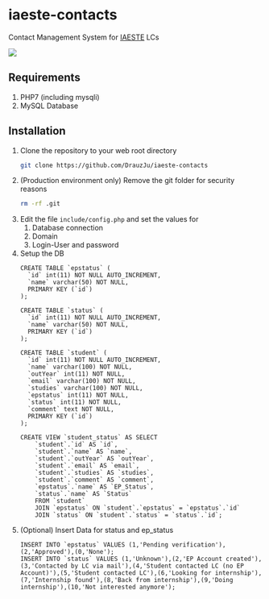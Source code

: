 # iaeste-contacts
Contact Management System for [IAESTE](https://www.iaeste.de/) LCs 

![](https://www.iaeste.de/files/2019/04/iaeste-logo.png)

## Requirements
1. PHP7 (including mysqli)
2. MySQL Database

## Installation
1. Clone the repository to your web root directory
   ```bash
   git clone https://github.com/DrauzJu/iaeste-contacts
   ```
2. (Production environment only) Remove the git folder for security reasons
   ```bash
   rm -rf .git
   ```
3. Edit the file `include/config.php` and set the values for 
    1. Database connection
    2. Domain
    3. Login-User and password
4. Setup the DB
   ```mysql
   CREATE TABLE `epstatus` (
     `id` int(11) NOT NULL AUTO_INCREMENT,
     `name` varchar(50) NOT NULL,
     PRIMARY KEY (`id`)
   );
   
   CREATE TABLE `status` (
     `id` int(11) NOT NULL AUTO_INCREMENT,
     `name` varchar(50) NOT NULL,
     PRIMARY KEY (`id`)
   );
   
   CREATE TABLE `student` (
     `id` int(11) NOT NULL AUTO_INCREMENT,
     `name` varchar(100) NOT NULL,
     `outYear` int(11) NOT NULL,
     `email` varchar(100) NOT NULL,
     `studies` varchar(100) NOT NULL,
     `epstatus` int(11) NOT NULL,
     `status` int(11) NOT NULL,
     `comment` text NOT NULL,
     PRIMARY KEY (`id`)
   );
   
   CREATE VIEW `student_status` AS SELECT 
       `student`.`id` AS `id`,
       `student`.`name` AS `name`,
       `student`.`outYear` AS `outYear`,
       `student`.`email` AS `email`,
       `student`.`studies` AS `studies`,
       `student`.`comment` AS `comment`,
       `epstatus`.`name` AS `EP_Status`,
       `status`.`name` AS `Status`
       FROM `student` 
       JOIN `epstatus` ON `student`.`epstatus` = `epstatus`.`id`
       JOIN `status` ON `student`.`status` = `status`.`id`;
   ```
5. (Optional) Insert Data for status and ep_status
    ```mysql
    INSERT INTO `epstatus` VALUES (1,'Pending verification'),(2,'Approved'),(0,'None');
    INSERT INTO `status` VALUES (1,'Unknown'),(2,'EP Account created'),(3,'Contacted by LC via mail'),(4,'Student contacted LC (no EP Account)'),(5,'Student contacted LC'),(6,'Looking for internship'),(7,'Internship found'),(8,'Back from internship'),(9,'Doing internship'),(10,'Not interested anymore');
    ```
